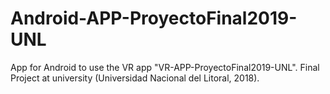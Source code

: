# Android-APP-ProyectoFinal2019-UNL
App for Android to use the VR app "VR-APP-ProyectoFinal2019-UNL". Final Project at university (Universidad Nacional del Litoral, 2018).
